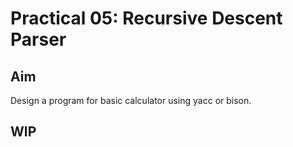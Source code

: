 # Practical 05: Recursive Descent Parser

## Aim

Design a program for basic calculator using yacc or bison.

## WIP